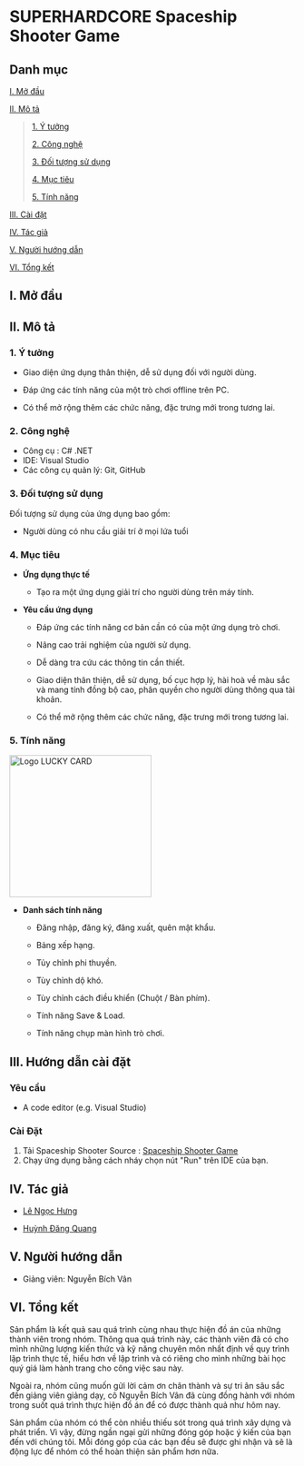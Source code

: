 <div id="top">
</div>
<h1>SUPERHARDCORE Spaceship Shooter Game</h1>

## Danh mục

 [I. Mở đầu](#Modau)

 [II. Mô tả](#Mota)

> [1. Ý tưởng](#Ytuong)
>
> [2. Công nghệ](#Congnghe)
>
> [3. Đối tượng sử dụng](#Doituongsudung)
>
> [4. Mục tiêu](#Muctieu)
>
> [5. Tính năng](#Tinhnang)


[III. Cài đặt](#CaiDat)

[IV. Tác giả](#Tacgia)

[V. Người hướng dẫn](#Nguoihuongdan)

[VI. Tổng kết](#Tongket)

<!-- MỞ ĐẦU -->
<div id="Modau"></div>

## I. Mở đầu


<!-- MÔ TẢ -->
<div id="Mota"></div>

## II. Mô tả

<!-- Ý TƯỞNG -->

<div id="Ytuong"></div>

### 1. Ý tưởng

* Giao diện ứng dụng thân thiện, dễ sử dụng đối với người dùng.

* Đáp ứng các tính năng của một trò chơi offline trên PC.

* Có thể mở rộng thêm các chức năng, đặc trưng mới trong tương lai.


<div id="Congnghe"></div>

### 2. Công nghệ
<ul>
    <li>Công cụ : C# .NET</li>
    <li>IDE: Visual Studio</li>
    <li>Các công cụ quản lý: Git, GitHub</li>
</ul>


<div id="Doituongsudung"></div>

### 3. Đối tượng sử dụng
Đối tượng sử dụng của ứng dụng bao gồm:
* Người dùng có nhu cầu giải trí ở mọi lứa tuổi


<div id="Muctieu"></div>

### 4. Mục tiêu

 * <strong>Ứng dụng thực tế</strong>
 
    *	Tạo ra một ứng dụng giải trí cho người dùng trên máy tính.
      

 * <strong>Yêu cầu ứng dụng</strong>
 
    * Đáp ứng các tính năng cơ bản cần có của một ứng dụng trò chơi.
    
    * Nâng cao trải nghiệm của người sử dụng.
    
    * Dễ dàng tra cứu các thông tin cần thiết.
    
    * Giao diện thân thiện, dễ sử dụng, bố cục hợp lý, hài hoà về màu sắc và mang tính đồng bộ cao, phân quyền cho người dùng thông qua tài khoản.

    * Có thể mở rộng thêm các chức năng, đặc trưng mới trong tương lai.


<div id="Tinhnang"></div>

### 5. Tính năng

<img src="https://github.com/leehungw/Blackjack/assets/110316749/396ad4a9-58bb-4d9b-ae20-ab03ac9d79c1" alt="Logo LUCKY CARD" width="250"/>

 * <strong>Danh sách tính năng</strong>

    * Đăng nhập, đăng ký, đăng xuất, quên mật khẩu.
    
    * Bảng xếp hạng.
    
    * Tủy chỉnh phi thuyền.
    
    * Tùy chỉnh dộ khó.
    
    * Tùy chỉnh cách điều khiển (Chuột / Bàn phím).

    * Tính năng Save & Load.

    * Tính năng chụp màn hình trò chơi.

<div id="CaiDat"></div>

## III. Hướng dẫn cài đặt
### Yêu cầu

* A code editor (e.g. Visual Studio)

### Cài Đặt

1. Tải Spaceship Shooter Source : [Spaceship Shooter Game](https://github.com/hdquang437/space_shooter)
2. Chạy ứng dụng bằng cách nháy chọn nút "Run" trên IDE của bạn.

<div id="Tacgia"></div>

## IV. Tác giả

* [Lê Ngọc Hưng](https://github.com/leehungw)

* [Huỳnh Đăng Quang](https://github.com/hdquang437)


<!-- NGƯỜI HƯỚNG DẪN -->
<div id="Nguoihuongdan"></div>

## V. Người hướng dẫn
* Giảng viên: Nguyễn Bích Vân


<!-- TỔNG KẾT -->
<div id="Tongket"></div>

## VI. Tổng kết
Sản phẩm là kết quả sau quá trình cùng nhau thực hiện đồ án của những thành viên trong nhóm. Thông qua quá trình này, các thành viên đã có cho mình những lượng kiến thức và kỹ năng chuyên môn nhất định về quy trình lập trình thực tế, hiểu hơn về lập trình và có riêng cho mình những bài học quý giá làm hành trang cho công việc sau này.

Ngoài ra, nhóm cũng muốn gửi lời cảm ơn chân thành và sự tri ân sâu sắc đến giảng viên giảng dạy, cô Nguyễn Bích Vân đã cùng đồng hành với nhóm trong suốt quá trình thực hiện đồ án để có được thành quả như hôm nay.

Sản phẩm của nhóm có thể còn nhiều thiếu sót trong quá trình xây dựng và phát triển. Vì vậy, đừng ngần ngại gửi những đóng góp hoặc ý kiến của bạn đến với chúng tôi. Mỗi đóng góp của các bạn đều sẽ được ghi nhận và sẽ là động lực để nhóm có thể hoàn thiện sản phẩm hơn nữa.
